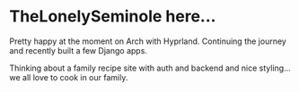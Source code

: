 # TheLonelySeminole here...

Pretty happy at the moment on Arch with Hyprland. Continuing the journey and recently built a few Django apps. 

Thinking about a family recipe site with auth and backend and nice styling... we all love to cook in our family.


<!---
TheLonelySeminole/TheLonelySeminole is a ✨ special ✨ repository because its `README.md` (this file) appears on your GitHub profile.
You can click the Preview link to take a look at your changes.
--->
